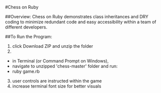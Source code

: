#Chess on Ruby

##Overview:
Chess on Ruby demonstrates class inheritances and DRY coding
to minimize redundant code and easy accessibility within a
team of different developers.

##To Run the Program:
1. click Download ZIP and unzip the folder
2.
  - in Terminal (or Command Prompt on Windows),
  - navigate to unzipped 'chess-master' folder and run:
  - ruby game.rb
3. user controls are instructed within the game
4. increase terminal font size for better visuals
